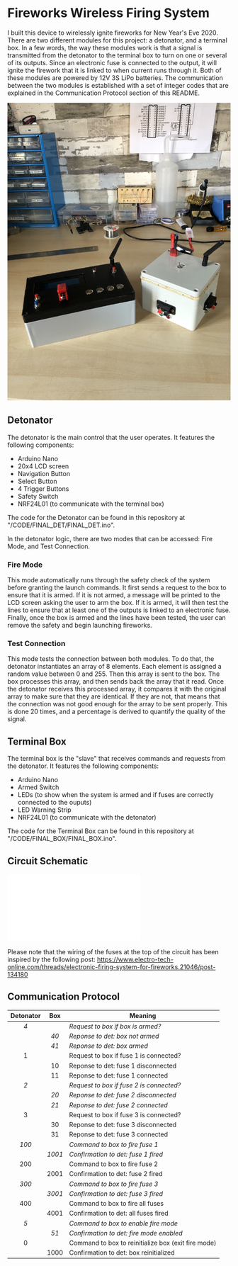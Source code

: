# Fireworks Wireless Firing System

I built this device to wirelessly ignite fireworks for New Year's Eve 2020. There are two different modules for this project: a detonator, and a terminal box. In a few words, the way these modules work is that a signal is transmitted from the detonator to the terminal box to turn on one or several of its outputs. Since an electronic fuse is connected to the output, it will ignite the firework that it is linked to when current runs through it. Both of these modules are powered by 12V 3S LiPo batteries. The communication between the two modules is established with a set of integer codes that are explained in the Communication Protocol section of this README.

![Finished Prod](images/IMG_4083.jpeg)

## Detonator

The detonator is the main control that the user operates. It features the following components:
- Arduino Nano
- 20x4 LCD screen
- Navigation Button
- Select Button
- 4 Trigger Buttons
- Safety Switch
- NRF24L01 (to communicate with the terminal box)

The code for the Detonator can be found in this repository at "/CODE/FINAL_DET/FINAL_DET.ino".

In the detonator logic, there are two modes that can be accessed: Fire Mode, and Test Connection.

### Fire Mode
	
This mode automatically runs through the safety check of the system before granting the launch commands. It first sends a request to the box to ensure that it is armed. If it is not armed, a message will be printed to the LCD screen asking the user to arm the box. If it is armed, it will then test the lines to ensure that at least one of the outputs is linked to an electronic fuse. Finally, once the box is armed and the lines have been tested, the user can remove the safety and begin launching fireworks.

### Test Connection

This mode tests the connection between both modules. To do that, the detonator instantiates an array of 8 elements. Each element is assigned a random value between 0 and 255. Then this array is sent to the box. The box processes this array, and then sends back the array that it read. Once the detonator receives this processed array, it compares it with the original array to make sure that they are identical. If they are not, that means that the connection was not good enough for the array to be sent properly. This is done 20 times, and a percentage is derived to quantify the quality of the signal.


## Terminal Box

The terminal box is the "slave" that receives commands and requests from the detonator. It features the following components:
- Arduino Nano
- Armed Switch
- LEDs (to show when the system is armed and if fuses are correctly connected to the ouputs)
- LED Warning Strip
- NRF24L01 (to communicate with the detonator)

The code for the Terminal Box can be found in this repository at "/CODE/FINAL_BOX/FINAL_BOX.ino".


## Circuit Schematic

![Circuit Schematic](images/Schematic.pdf)

Please note that the wiring of the fuses at the top of the circuit has been inspired by the following post: https://www.electro-tech-online.com/threads/electronic-firing-system-for-fireworks.21046/post-134180


## Communication Protocol

| Detonator     | Box           | Meaning                                            |
| :-----------: |:-------------:| ---------------------------------------------------|
| *4*           |               | *Request to box if box is armed?*                  |
|               | *40*          | *Reponse to det: box not armed*                    |
|               | *41*          | *Reponse to det: box armed*                        |
| 1             |               | Request to box if fuse 1 is connected?             |
|               | 10            | Reponse to det: fuse 1 disconnected                |
|               | 11            | Reponse to det: fuse 1 connected                   |
| *2*           |               | *Request to box if fuse 2 is connected?*           |
|               | *20*          | *Reponse to det: fuse 2 disconnected*              |
|               | *21*          | *Reponse to det: fuse 2 connected*                 |
| 3             |               | Request to box if fuse 3 is connected?             |
|               | 30            | Reponse to det: fuse 3 disconnected                |
|               | 31            | Reponse to det: fuse 3 connected                   |
| *100*         |               | *Command to box to fire fuse 1*                    |
|               | *1001*        | *Confirmation to det: fuse 1 fired*                |
| 200           |               | Command to box to fire fuse 2                      |
|               | 2001          | Confirmation to det: fuse 2 fired                  |
| *300*         |               | *Command to box to fire fuse 3*                    |
|               | *3001*        | *Confirmation to det: fuse 3 fired*                |
| 400           |               | Command to box to fire all fuses                   |
|               | 4001          | Confirmation to det: all fuses fired               |
| *5*           |               | *Command to box to enable fire mode*               |
|               | *51*          | *Confirmation to det: fire mode enabled*           |
| 0             |               | Command to box to reinitialize box (exit fire mode)|
|               | 1000          | Confirmation to det: box reinitialized             |




